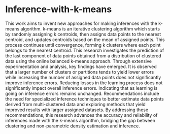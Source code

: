 # Inference-with-k-means
This work aims to invent new approaches for making inferences with the k-means algorithm. k-means is an iterative clustering algorithm which starts by randomly assigning k centroids, then assigns data points to the nearest centroid, and updates centroids based on the mean of assigned points. This process continues until convergence, forming k clusters where each point belongs to the nearest centroid. This research investigates the prediction of the last component of data points obtained from a distribution of clustered data using the online balanced k-means approach. Through extensive experimentation and analysis, key findings have emerged. It is observed that a larger number of clusters or partitions tends to yield lower errors while increasing the number of assigned data points does not significantly improve inference errors. Reducing losses in the learning process does not significantly impact overall inference errors. Indicating that as learning is going on inference errors remains unchanged. Recommendations include the need for specialized inference techniques to better estimate data points derived from multi-clustered data and exploring methods that yield improved results with larger assigned datasets. By addressing these recommendations, this research advances the accuracy and reliability of inferences made with the k-means algorithm, bridging the gap between clustering and non-parametric density estimation and inference.
